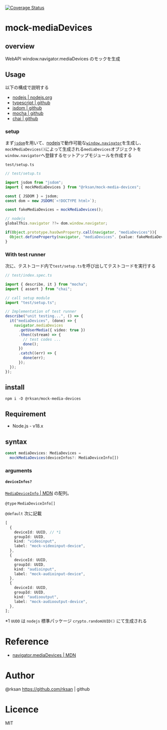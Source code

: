 [![Coverage Status](https://coveralls.io/repos/github/rksan/mock-mediaDevices/badge.svg?branch=main)](https://coveralls.io/github/rksan/mock-mediaDevices?branch=main)

# mock-mediaDevices

## overview

WebAPI window.navigator.mediaDevices のモックを生成

## Usage

以下の構成で説明する

- [nodejs | nodejs.org](https://nodejs.org/ja)
- [typescript | github](https://github.com/microsoft/TypeScript)
- [jsdom | github](https://github.com/jsdom/jsdom)
- [mocha | github](https://github.com/mochajs/mocha)
- [chai | github](https://github.com/chaijs/chai)

### setup

まず[`jsdom`](https://github.com/jsdom/jsdom)を用いて、[nodejs](https://nodejs.org/ja)で動作可能な[`window.navigator`](https://developer.mozilla.org/ja/docs/Web/API/Navigator)を生成し、`mockMediaDevices()`によって生成される`mediaDevices`オブジェクトを`window.navigator`へ登録するセットアップモジュールを作成する

`test/setup.ts`

```typescript
// test/setup.ts

import jsdom from "jsdom";
import { mockMediaDevices } from "@rksan/mock-media-devices";

const { JSDOM } = jsdom;
const dom = new JSDOM(`<!DOCTYPE html>`);

const fakeMediaDevices = mockMediaDevices();

// nodejs
globalThis.navigator ??= dom.window.navigator;

if(Object.prototype.hasOwnProperty.call(navigator, "mediaDevices")){
  Object.defineProperty(navigator, "mediaDevices". {value: fakeMediaDevices})
}
```

### With test runner

次に、テストコード内で`test/setup.ts`を呼び出してテストコードを実行する

```typescript
// test/index.spec.ts

import { describe, it } from "mocha";
import { assert } from "chai";

// call setup module
import "test/setup.ts";

// Implementation of test runner
describe("unit testing...", () => {
  it("mediaDevices", (done) => {
    navigator.mediaDevices
      .getUserMedia({ video: true })
      .then((stream) => {
        // test codes ...
        done();
      })
      .catch((err) => {
        done(err);
      });
  });
});
```

## install

```shell
npm i -D @rksan/mock-media-devices
```

## Requirement

- Node.js - v18.x

## syntax

```typescript
const mediaDevices: MediaDevices =
  mockMediaDevices(deviceInfos?: MediaDeviceInfo[])
```

### arguments

#### `deviceInfos?`

[`MediaDeviceInfo` | MDN](https://developer.mozilla.org/ja/docs/Web/API/MediaDeviceInfo) の配列。

`@type` `MediaDeviceInfo[]`

`@default` 次に記載

```typescript
[
  {
    deviceId: UUID, // *1
    groupId: UUID,
    kind: "videoinput",
    label: "mock-videoinput-device",
  },
  {
    deviceId: UUID,
    groupId: UUID,
    kind: "audioinput",
    label: "mock-audioinput-device",
  },
  {
    deviceId: UUID,
    groupId: UUID,
    kind: "audiooutput",
    label: "mock-audiooutput-device",
  },
];
```

\*1 `UUDD` は `nodejs` 標準パッケージ `crypto.randomUUID()` にて生成される

# Reference

- [navigator.mediaDevices | MDN](https://developer.mozilla.org/ja/docs/Web/API/Navigator/mediaDevices)

# Author

@rksan https://github.com/rksan | github

# Licence

MIT
